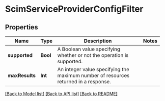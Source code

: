# ScimServiceProviderConfigFilter

## Properties
Name | Type | Description | Notes
------------ | ------------- | ------------- | -------------
**supported** | **Bool** | A Boolean value specifying whether or not the operation is supported. | 
**maxResults** | **Int** | An integer value specifying the maximum number of resources returned in a response. | 

[[Back to Model list]](../README.md#documentation-for-models) [[Back to API list]](../README.md#documentation-for-api-endpoints) [[Back to README]](../README.md)


